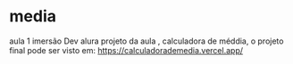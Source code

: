 # media
aula 1 imersão Dev alura 
projeto da aula , calculadora de méddia, o projeto final pode ser visto em:
https://calculadorademedia.vercel.app/
